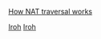 [How NAT traversal works](https://tailscale.com/blog/how-nat-traversal-works)

[Iroh](https://www.iroh.computer/docs/examples/gossip-chat)
[Iroh](https://number-zero.notion.site/Iroh-Hole-Punching-b9a38cc228fb47328a73e71d10520418)
